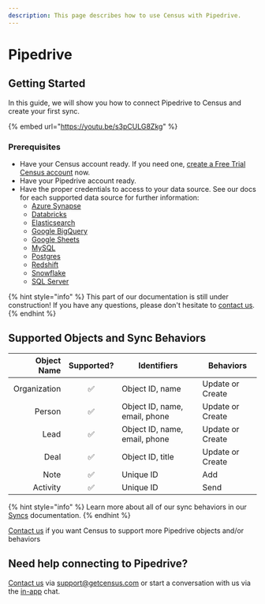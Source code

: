 ```yaml
---
description: This page describes how to use Census with Pipedrive.
---
```


# Pipedrive

## Getting Started

In this guide, we will show you how to connect Pipedrive to Census and create your first sync.

{% embed url="https://youtu.be/s3pCULG8Zkg" %}

### Prerequisites

* Have your Census account ready. If you need one, [create a Free Trial Census account](https://app.getcensus.com/) now.
* Have your Pipedrive account ready.
* Have the proper credentials to access to your data source. See our docs for each supported data source for further information:
  * [Azure Synapse](../sources/azure-synapse.md)
  * [Databricks](https://docs.getcensus.com/sources/databricks)
  * [Elasticsearch](https://docs.getcensus.com/sources/elasticsearch)
  * [Google BigQuery](https://docs.getcensus.com/sources/google-bigquery)
  * [Google Sheets](https://docs.getcensus.com/sources/google-sheets)
  * [MySQL](https://docs.getcensus.com/sources/mysql)
  * [Postgres](https://docs.getcensus.com/sources/postgres)
  * [Redshift](https://docs.getcensus.com/sources/redshift)
  * [Snowflake](https://docs.getcensus.com/sources/snowflake)
  * [SQL Server](https://docs.getcensus.com/sources/sql-server)

{% hint style="info" %}
This part of our documentation is still under construction! If you have any questions, please don't hesitate to [contact us](mailto:support@getcensus.com).
{% endhint %}

## Supported Objects and Sync Behaviors <a href="#supported-objects-and-sync-behaviors" id="supported-objects-and-sync-behaviors"></a>

| **Object Name** | **Supported?** | Identifiers                   | **Behaviors**    |
| --------------: | :------------: | ----------------------------- | ---------------- |
|    Organization |        ✅       | Object ID, name               | Update or Create |
|          Person |        ✅       | Object ID, name, email, phone | Update or Create |
|            Lead |        ✅       | Object ID, name, email, phone | Update or Create |
|            Deal |        ✅       | Object ID, title              | Update or Create |
|            Note |        ✅       | Unique ID                     | Add              |
|        Activity |        ✅       | Unique ID                     | Send             |

{% hint style="info" %}
Learn more about all of our sync behaviors in our [Syncs](../basics/core-concept/#sync-behaviors) documentation.
{% endhint %}

[Contact us](mailto:support@getcensus.com) if you want Census to support more Pipedrive objects and/or behaviors

## Need help connecting to Pipedrive?

[Contact us](mailto:support@getcensus.com) via support@getcensus.com or start a conversation with us via the [in-app](https://app.getcensus.com) chat.
